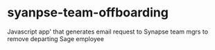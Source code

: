 # syanpse-team-offboarding
Javascript app' that generates email request to Synapse team mgrs to remove departing Sage employee
